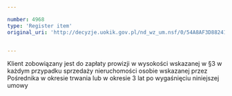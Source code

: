 ```yaml
---

number: 4968
type: 'Register item'
original_uri: 'http://decyzje.uokik.gov.pl/nd_wz_um.nsf/0/54A8AF3D882416F8C1257B8E0040008E?OpenDocument'


---
```


Klient zobowiązany jest do zapłaty prowizji w wysokości wskazanej w §3 w każdym przypadku sprzedaży nieruchomości osobie wskazanej przez Pośrednika w okresie trwania lub w okresie 3 lat po wygaśnięciu niniejszej umowy
